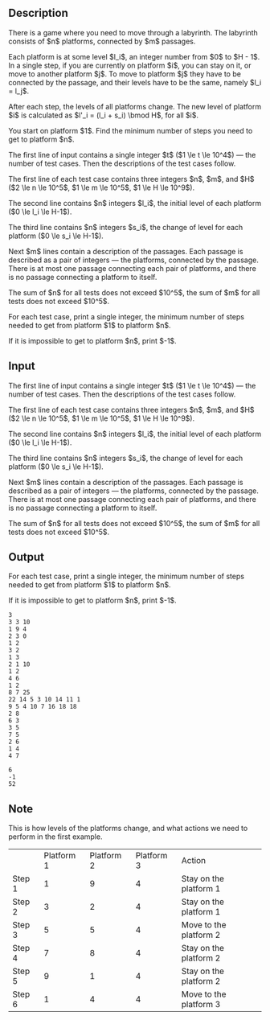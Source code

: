 ## Description

<div><p>There is a game where you need to move through a labyrinth. The labyrinth consists of $n$ platforms, connected by $m$ passages. </p><p>Each platform is at some level $l_i$, an integer number from $0$ to $H - 1$. In a single step, if you are currently on platform $i$, you can stay on it, or move to another platform $j$. To move to platform $j$ they have to be connected by the passage, and their levels have to be the same, namely $l_i = l_j$.</p><p>After each step, the levels of all platforms change. The new level of platform $i$ is calculated as $l'_i = (l_i + s_i) \bmod H$, for all $i$. </p><p>You start on platform $1$. Find the minimum number of steps you need to get to platform $n$.</p></div><div class="input-specification"><p>The first line of input contains a single integer $t$ ($1 \le t \le 10^4$)&nbsp;— the number of test cases. Then the descriptions of the test cases follow.</p><p>The first line of each test case contains three integers $n$, $m$, and $H$ ($2 \le n \le 10^5$, $1 \le m \le 10^5$, $1 \le H \le 10^9$).</p><p>The second line contains $n$ integers $l_i$, the initial level of each platform ($0 \le l_i \le H-1$). </p><p>The third line contains $n$ integers $s_i$, the change of level for each platform ($0 \le s_i \le H-1$).</p><p>Next $m$ lines contain a description of the passages. Each passage is described as a pair of integers&nbsp;— the platforms, connected by the passage. There is at most one passage connecting each pair of platforms, and there is no passage connecting a platform to itself.</p><p>The sum of $n$ for all tests does not exceed $10^5$, the sum of $m$ for all tests does not exceed $10^5$.</p></div><div class="output-specification"><p>For each test case, print a single integer, the minimum number of steps needed to get from platform $1$ to platform $n$.</p><p>If it is impossible to get to platform $n$, print $-1$.</p></div>

## Input

<p>The first line of input contains a single integer $t$ ($1 \le t \le 10^4$)&nbsp;— the number of test cases. Then the descriptions of the test cases follow.</p><p>The first line of each test case contains three integers $n$, $m$, and $H$ ($2 \le n \le 10^5$, $1 \le m \le 10^5$, $1 \le H \le 10^9$).</p><p>The second line contains $n$ integers $l_i$, the initial level of each platform ($0 \le l_i \le H-1$). </p><p>The third line contains $n$ integers $s_i$, the change of level for each platform ($0 \le s_i \le H-1$).</p><p>Next $m$ lines contain a description of the passages. Each passage is described as a pair of integers&nbsp;— the platforms, connected by the passage. There is at most one passage connecting each pair of platforms, and there is no passage connecting a platform to itself.</p><p>The sum of $n$ for all tests does not exceed $10^5$, the sum of $m$ for all tests does not exceed $10^5$.</p>

## Output

<p>For each test case, print a single integer, the minimum number of steps needed to get from platform $1$ to platform $n$.</p><p>If it is impossible to get to platform $n$, print $-1$.</p>





```input1|2,3,4,5,6,7,12,13,14,15,16,17,18,19,20,21
3
3 3 10
1 9 4
2 3 0
1 2
3 2
1 3
2 1 10
1 2
4 6
1 2
8 7 25
22 14 5 3 10 14 11 1
9 5 4 10 7 16 18 18
2 8
6 3
3 5
7 5
2 6
1 4
4 7
```




```output1
6
-1
52
```



## Note

<p>This is how levels of the platforms change, and what actions we need to perform in the first example.</p><p></p><table class="tex-tabular"><tbody><tr><td class="tex-tabular-text-align-center tex-tabular-border-right tex-tabular-border-bottom"></td><td class="tex-tabular-border-left tex-tabular-text-align-center tex-tabular-border-bottom"><span class="tex-font-style-bf">Platform 1</span></td><td class="tex-tabular-text-align-center tex-tabular-border-bottom"><span class="tex-font-style-bf">Platform 2</span></td><td class="tex-tabular-text-align-center tex-tabular-border-right tex-tabular-border-bottom"><span class="tex-font-style-bf">Platform 3</span></td><td class="tex-tabular-border-left tex-tabular-text-align-left tex-tabular-border-bottom"><span class="tex-font-style-bf">Action</span></td></tr><tr><td class="tex-tabular-text-align-center tex-tabular-border-right tex-tabular-border-top"><span class="tex-font-style-bf">Step 1</span></td><td class="tex-tabular-border-left tex-tabular-text-align-center tex-tabular-border-top">1</td><td class="tex-tabular-text-align-center tex-tabular-border-top">9</td><td class="tex-tabular-text-align-center tex-tabular-border-right tex-tabular-border-top">4</td><td class="tex-tabular-border-left tex-tabular-text-align-left tex-tabular-border-top">Stay on the platform 1</td></tr><tr><td class="tex-tabular-text-align-center tex-tabular-border-right"><span class="tex-font-style-bf">Step 2</span></td><td class="tex-tabular-border-left tex-tabular-text-align-center">3</td><td class="tex-tabular-text-align-center">2</td><td class="tex-tabular-text-align-center tex-tabular-border-right">4</td><td class="tex-tabular-border-left tex-tabular-text-align-left">Stay on the platform 1</td></tr><tr><td class="tex-tabular-text-align-center tex-tabular-border-right"><span class="tex-font-style-bf">Step 3</span></td><td class="tex-tabular-border-left tex-tabular-text-align-center"><span class="tex-font-style-bf">5</span></td><td class="tex-tabular-text-align-center"><span class="tex-font-style-bf">5</span></td><td class="tex-tabular-text-align-center tex-tabular-border-right">4</td><td class="tex-tabular-border-left tex-tabular-text-align-left">Move to the platform 2</td></tr><tr><td class="tex-tabular-text-align-center tex-tabular-border-right"><span class="tex-font-style-bf">Step 4</span></td><td class="tex-tabular-border-left tex-tabular-text-align-center">7</td><td class="tex-tabular-text-align-center">8</td><td class="tex-tabular-text-align-center tex-tabular-border-right">4</td><td class="tex-tabular-border-left tex-tabular-text-align-left">Stay on the platform 2</td></tr><tr><td class="tex-tabular-text-align-center tex-tabular-border-right"><span class="tex-font-style-bf">Step 5</span></td><td class="tex-tabular-border-left tex-tabular-text-align-center">9</td><td class="tex-tabular-text-align-center">1</td><td class="tex-tabular-text-align-center tex-tabular-border-right">4</td><td class="tex-tabular-border-left tex-tabular-text-align-left">Stay on the platform 2</td></tr><tr><td class="tex-tabular-text-align-center tex-tabular-border-right"><span class="tex-font-style-bf">Step 6</span></td><td class="tex-tabular-border-left tex-tabular-text-align-center">1</td><td class="tex-tabular-text-align-center"><span class="tex-font-style-bf">4</span></td><td class="tex-tabular-text-align-center tex-tabular-border-right"><span class="tex-font-style-bf">4</span></td><td class="tex-tabular-border-left tex-tabular-text-align-left">Move to the platform 3</td></tr></tbody></table><p></p>
